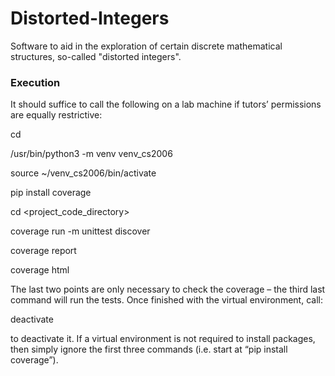 # Distorted-Integers
Software to aid in the exploration of certain discrete mathematical structures, so-called "distorted integers".

### Execution
It should suffice to call the following on a lab machine if tutors’ permissions are equally restrictive:

cd

/usr/bin/python3 -m venv venv_cs2006

source ~/venv_cs2006/bin/activate

pip install coverage

cd <project_code_directory>

coverage run -m unittest discover

coverage report

coverage html

The last two points are only necessary to check the coverage – the third last command will run the
tests. Once finished with the virtual environment, call:

deactivate

to deactivate it.
If a virtual environment is not required to install packages, then simply ignore the first three
commands (i.e. start at “pip install coverage”).
